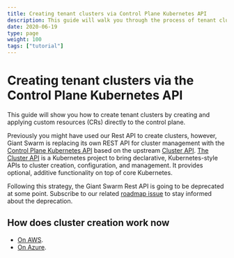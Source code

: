 ```yaml
---
title: Creating tenant clusters via Control Plane Kubernetes API
description: This guide will walk you through the process of tenant cluster creation via Control Plane Kubernetes.
date: 2020-06-19
type: page
weight: 100
tags: ["tutorial"]
---
```


# Creating tenant clusters via the Control Plane Kubernetes API

This guide will show you how to create tenant clusters by creating and applying custom resources (CRs) directly to the control plane.

Previously you might have used our Rest API to create clusters, however, Giant Swarm is replacing its own REST API for cluster management with the [Control Plane Kubernetes API](/api/#cp-k8s-api)  based on the upstream [Cluster API](https://cluster-api.sigs.k8s.io/).
[The Cluster API](https://cluster-api.sigs.k8s.io/) is a Kubernetes project to bring declarative, Kubernetes-style APIs to cluster creation, configuration, and management. It provides optional, additive functionality on top of core Kubernetes.

Following this strategy, the Giant Swarm Rest API is going to be deprecated at some point. Subscribe to our related [roadmap issue](https://github.com/giantswarm/roadmap/issues/90) to stay informed about the deprecation.

## How does cluster creation work now

- [On AWS](/guides/creating-clusters-via-crs-on-aws/).
- [On Azure](/guides/creating-clusters-via-crs-on-azure/).
